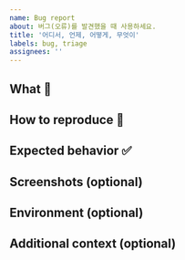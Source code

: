 ```yaml
---
name: Bug report
about: 버그(오류)를 발견했을 때 사용하세요.
title: '어디서, 언제, 어떻게, 무엇이'
labels: bug, triage
assignees: ''
---
```


<!-- 
제목 예시: 
- 회원가입 이메일 인증 메일이 도착하지 않음
- 대시보드 차트가 정상적으로 표시되지 않음
- IE11에서 레이아웃이 깨지는 현상 발생
- 알림 설정 변경 시 저장되지 않는 버그
- 모바일 사파리에서 파일 첨부가 동작하지 않음
- 비밀번호 재설정 링크 클릭 시 500 에러 발생
- 프로필 이미지 업로드 시 파일 확장자 체크 오류
-->

## What 🐞

<!--
어떤 버그가 발생했는지 구체적으로 작성해 주세요.
예시:
- 회원가입 시 이메일 인증이 되지 않습니다.
- 대시보드에서 차트가 정상적으로 표시되지 않음
- 특정 브라우저(IE11)에서 레이아웃이 깨짐
-->

## How to reproduce 🔄

<!--
버그를 재현할 수 있는 구체적인 방법을 순서대로 작성해 주세요.
예시:
1. 회원가입 페이지로 이동
2. 이메일 입력 후 인증 요청
3. 인증 메일이 오지 않음
-->

## Expected behavior ✅

<!--
원래 기대했던 동작을 설명해 주세요.
예시:
- 인증 메일이 정상적으로 도착해야 함
- 차트가 정상적으로 출력되어야 함
-->

## Screenshots (optional)

<!--
문제가 잘 드러나는 스크린샷, 에러 메시지, 콘솔 로그, 동영상 등이 있다면 첨부해 주세요.
-->

## Environment (optional)

<!--
발생 환경(운영체제, 브라우저, 기기 등)을 작성해 주세요.
예시:
- OS: Windows 10
- Browser: Chrome 123.0
- Device: PC, Mobile 등
-->

## Additional context (optional)

<!--
추가로 참고해야 할 내용, 관련 이슈, 참고 링크 등이 있다면 자유롭게 작성해 주세요.
-->
